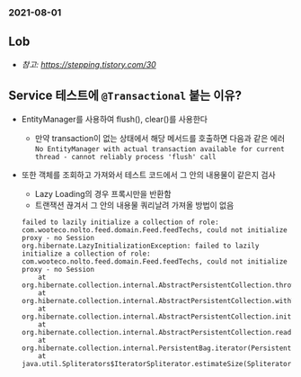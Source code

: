 ### 2021-08-01

## Lob
- *참고: https://stepping.tistory.com/30*

## Service 테스트에 `@Transactional` 붙는 이유?
- EntityManager를 사용하여 flush(), clear()를 사용한다
    - 만약 transaction이 없는 상태에서 해당 메서드를 호출하면 다음과 같은 에러
    `No EntityManager with actual transaction available for current thread - cannot reliably process 'flush' call`

- 또한 객체를 조회하고 가져와서 테스트 코드에서 그 안의 내용물이 같은지 검사
    - Lazy Loading의 경우 프록시만을 반환함
    - 트랜잭션 끊겨서 그 안의 내용물 쿼리날려 가져올 방법이 없음
    ```
    failed to lazily initialize a collection of role: com.wooteco.nolto.feed.domain.Feed.feedTechs, could not initialize proxy - no Session
    org.hibernate.LazyInitializationException: failed to lazily initialize a collection of role: com.wooteco.nolto.feed.domain.Feed.feedTechs, could not initialize proxy - no Session
        at org.hibernate.collection.internal.AbstractPersistentCollection.throwLazyInitializationException(AbstractPersistentCollection.java:606)
        at org.hibernate.collection.internal.AbstractPersistentCollection.withTemporarySessionIfNeeded(AbstractPersistentCollection.java:218)
        at org.hibernate.collection.internal.AbstractPersistentCollection.initialize(AbstractPersistentCollection.java:585)
        at org.hibernate.collection.internal.AbstractPersistentCollection.read(AbstractPersistentCollection.java:149)
        at org.hibernate.collection.internal.PersistentBag.iterator(PersistentBag.java:387)
        at java.util.Spliterators$IteratorSpliterator.estimateSize(Spliterators.java:1821)
    ```